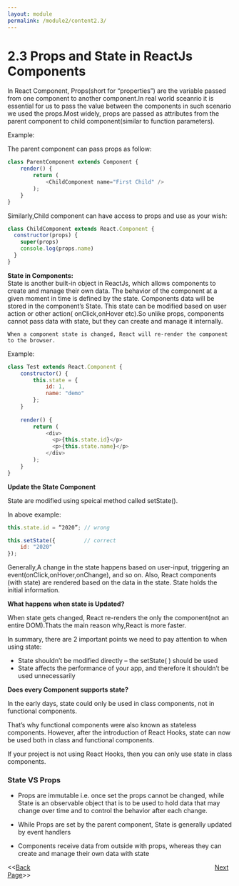 ```yaml
---
layout: module
permalink: /module2/content2.3/
---
```


# 2.3 Props and State in ReactJs Components

In React Component, Props(short for “properties”)  are the variable passed from one component to another component.In real world sceanrio it is essential for us to pass the value between the components in such scenario we used the props.Most widely, props are passed as attributes from the parent component to child component(similar to function parameters).

Example:

The parent component can pass props as follow:

```js
class ParentComponent extends Component {    
    render() {    
        return (        
            <ChildComponent name="First Child" />    
        );  
    }
}


```
Similarly,Child component can have access to props and use as your wish:

```js
class ChildComponent extends React.Component {
  constructor(props) {
    super(props)
    console.log(props.name)
  }
}
```

<b>State in Components:</b><br>
State is another built-in object in ReactJs, which allows components to create and manage their own data. The behavior of the component at a given moment in time is defined by the state. Components data will be stored in the component’s State. This state can be modified based on user action or other action( onClick,onHover etc).So unlike props, components cannot pass data with state, but they can create and manage it internally.

`When a component state is changed, React will re-render the component to the browser.`

Example:

```js
class Test extends React.Component {    
    constructor() {    
        this.state = {      
            id: 1,      
            name: "demo"    
        };  
    }    
    
    render() {    
        return (      
            <div>        
              <p>{this.state.id}</p>        
              <p>{this.state.name}</p>      
            </div>    
        );  
    }
}

```

<b>Update the State Component</b><br>

State are modified using speical method called setState().

In above example:

```js
this.state.id = “2020”; // wrong

this.setState({         // correct  
    id: "2020"
});

```

Generally,A change in the state happens based on user-input, triggering an event(onClick,onHover,onChange), and so on. Also, React components (with state) are rendered based on the data in the state. State holds the initial information.

<b>What happens when state is Updated?</b><br>

When state gets changed, React re-renders the only the component(not an entire DOM).Thats the main reason why,React is more faster.

In summary, there are 2 important points we need to pay attention to when using state:

- State shouldn’t be modified directly – the setState( ) should be used
- State affects the performance of your app, and therefore it shouldn’t be used unnecessarily

<b>Does every Component supports state?</b>

In the early days, state could only be used in class components, not in functional components.

That’s why functional components were also known as stateless components. However, after the introduction of React Hooks, state can now be used both in class and functional components.

If your project is not using React Hooks, then you can only use state in class components.


### State VS Props

- Props are immutable i.e. once set the props cannot be changed, while State is an observable object that is to be used to hold data that may change over time and to control the behavior after each change.

- While Props are set by the parent component, State is generally updated by event handlers

- Components receive data from outside with props, whereas they can create and manage their own data with state





<<[Back](/ReactJs/module2/content2.2)&nbsp; &nbsp; &nbsp; &nbsp; &nbsp; &nbsp; &nbsp; &nbsp; &nbsp; &nbsp; &nbsp; &nbsp; &nbsp; &nbsp; &nbsp; &nbsp;&nbsp; &nbsp; &nbsp; &nbsp; &nbsp; &nbsp; &nbsp; &nbsp; &nbsp; &nbsp; &nbsp; &nbsp; &nbsp; &nbsp; &nbsp; &nbsp; &nbsp; &nbsp; &nbsp; &nbsp; &nbsp; &nbsp; &nbsp; &nbsp; &nbsp; &nbsp; &nbsp; &nbsp; &nbsp; &nbsp; &nbsp; &nbsp; &nbsp; &nbsp; &nbsp; &nbsp; &nbsp; [Next Page](/ReactJs/module2/content2.4)>>

